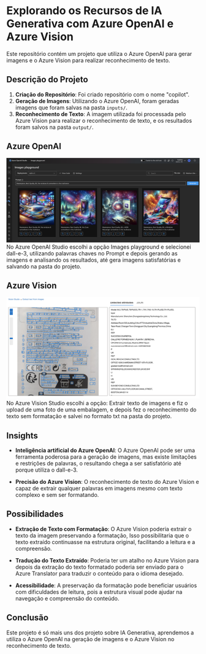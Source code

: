 # Explorando os Recursos de IA Generativa com Azure OpenAI e Azure Vision 

Este repositório contém um projeto que utiliza o Azure OpenAI para gerar imagens e o Azure Vision para realizar reconhecimento de texto.

## Descrição do Projeto

1. **Criação do Repositório**: Foi criado repositório com o nome "copilot".
2. **Geração de Imagens**: Utilizando o Azure OpenAI, foram geradas imagens que foram salvas na pasta `inputs/`.
3. **Reconhecimento de Texto**: A imagem utilizada foi processada pelo Azure Vision para realizar o reconhecimento de texto, e os resultados foram salvos na pasta `output/`.

## Azure OpenAI

![Print 1: Tela de geração de imagem no Azure OpenAI](inputs/Azure-OpenAI.png)
No Azure OpenAl Studio escolhi a opção Images playground e selecionei dall-e-3, utilizando palavras chaves no Prompt e depois gerando as imagens e analisando os resultados, até gera imagens satisfatórias e salvando na pasta do projeto.

## Azure Vision

![Print 2: Tela de reconhecimento de texto no Azure Vision](inputs/Azure-Vision.png)
No Azure Vision Studio escolhi a opção: Extrair texto de imagens e fiz o upload de uma foto de uma embalagem, e depois fez o reconhecimento do texto sem formatação e salvei no formato txt na pasta do projeto.


## Insights

- **Inteligência artificial do Azure OpenAI**: O Azure OpenAI pode ser uma ferramenta poderosa para a geração de imagens, mas existe limitações e restrições de palavras, o resultando chega a ser satisfatório até porque utiliza o dall-e-3.

- **Precisão do Azure Vision**: O reconhecimento de texto do Azure Vision e capaz de extrair qualquer palavras em imagens mesmo com texto complexo e sem ser formatando.

## Possibilidades

- **Extração de Texto com Formatação**: O Azure Vision poderia extrair o texto da imagem preservando a formatação, Isso possibilitaria que o texto extraído continuasse na estrutura original, facilitando a leitura e a compreensão.

- **Tradução do Texto Extraído**: Poderia ter um atalho no Azure Vision para depois da extração do texto formatado poderia ser enviado para o Azure Translator para traduzir o conteúdo para o idioma desejado.

- **Acessibilidade**:
A preservação da formatação pode beneficiar usuários com dificuldades de leitura, pois a estrutura visual pode ajudar na navegação e compreensão do conteúdo.



## Conclusão

Este projeto é só mais uns dos projeto sobre IA Generativa, aprendemos a utiliza o Azure OpenAI na geração de imagens e o Azure Vision no reconhecimento de texto.


